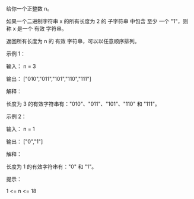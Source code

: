 给你一个正整数 n。

如果一个二进制字符串 x 的所有长度为 2 的
子字符串
中包含 至少 一个 "1"，则称 x 是一个 有效 字符串。

返回所有长度为 n 的 有效 字符串，可以以任意顺序排列。

示例 1：

输入： n = 3

输出： ["010","011","101","110","111"]

解释：

长度为 3 的有效字符串有："010"、"011"、"101"、"110" 和 "111"。

示例 2：

输入： n = 1

输出： ["0","1"]

解释：

长度为 1 的有效字符串有："0" 和 "1"。

提示：

1 <= n <= 18
